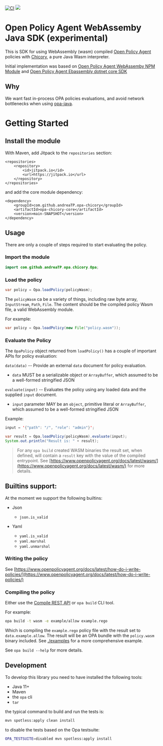[![CI](https://github.com/andreaTP/opa-chicory/workflows/CI/badge.svg)](https://github.com/andreaTP/opa-chicory)
[![](https://jitpack.io/v/andreaTP/opa-chicory.svg)](https://jitpack.io/#andreaTP/opa-chicory)

# Open Policy Agent WebAssemby Java SDK (experimental)

This is SDK for using WebAssembly (wasm) compiled [Open Policy Agent](https://www.openpolicyagent.org/) policies
with [Chicory](https://github.com/dylibso/chicory), a pure Java Wasm interpreter.

Initial implementation was based
on [Open Policy Agent WebAssemby NPM Module](https://github.com/open-policy-agent/npm-opa-wasm)
and [Open Policy Agent Ebassembly dotnet core SDK](https://github.com/me-viper/OpaDotNet)

## Why

We want fast in-process OPA policies evaluations, and avoid network bottlenecks when using [opa-java](https://github.com/StyraInc/opa-java).

# Getting Started

## Install the module

With Maven, add Jitpack to the `repositories` section:

```
<repositories>
    <repository>
        <id>jitpack.io</id>
        <url>https://jitpack.io</url>
    </repository>
</repositories>
```

and add the core module dependency:

```
<dependency>
    <groupId>com.github.andreaTP.opa-chicory</groupId>
    <artifactId>opa-chicory-core</artifactId>
    <version>main-SNAPSHOT</version>
</dependency>
```

## Usage

There are only a couple of steps required to start evaluating the policy.

### Import the module

```java
import com.github.andreaTP.opa.chicory.Opa;
```

### Load the policy

```java
var policy = Opa.loadPolicy(policyWasm);
```

The `policyWasm` ca be a variety of things, including raw byte array, `InputStream`, `Path`, `File`.
The content should be the compiled policy Wasm file, a valid WebAssembly module.

For example:

```java
var policy = Opa.loadPolicy(new File("policy.wasm"));
```

### Evaluate the Policy

The `OpaPolicy` object returned from `loadPolicy()` has a couple of important
APIs for policy evaluation:

`data(data)` -- Provide an external `data` document for policy evaluation.

- `data` MUST be a serializable object or `ArrayBuffer`, which assumed to be a
  well-formed stringified JSON

`evaluate(input)` -- Evaluates the policy using any loaded data and the supplied
`input` document.

- `input` parameter MAY be an `object`, primitive literal or `ArrayBuffer`,
  which assumed to be a well-formed stringified JSON

Example:

```java
input = '{"path": "/", "role": "admin"}';

var result = Opa.loadPolicy(policyWasm).evaluate(input);
System.out.println("Result is: " + result);
```

> For any `opa build` created WASM binaries the result set, when defined, will
> contain a `result` key with the value of the compiled entrypoint. See
> [https://www.openpolicyagent.org/docs/latest/wasm/](https://www.openpolicyagent.org/docs/latest/wasm/)
> for more details.

## Builtins support:

At the moment we support the following builtins:

- Json
    - `json.is_valid`

- Yaml
    - `yaml.is_valid`
    - `yaml.marshal`
    - `yaml.unmarshal`

### Writing the policy

See
[https://www.openpolicyagent.org/docs/latest/how-do-i-write-policies/](https://www.openpolicyagent.org/docs/latest/how-do-i-write-policies/)

### Compiling the policy

Either use the
[Compile REST API](https://www.openpolicyagent.org/docs/latest/rest-api/#compile-api)
or `opa build` CLI tool.

For example:

```bash
opa build -t wasm -e example/allow example.rego
```

Which is compiling the `example.rego` policy file with the result set to
`data.example.allow`. The result will be an OPA bundle with the `policy.wasm`
binary included. See [./examples](./examples) for a more comprehensive example.

See `opa build --help` for more details.

## Development

To develop this library you need to have installed the following tools:

- Java 11+
- Maven
- the `opa` cli
- `tar`

the typical command to build and run the tests is:

```bash
mvn spotless:apply clean install
```

to disable the tests based on the Opa testsuite:

```bash
OPA_TESTSUITE=disabled mvn spotless:apply install
```
